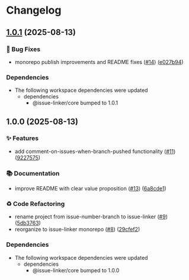 # Changelog

## [1.0.1](https://github.com/sugurutakahashi-1234/issue-linker/compare/v1.0.0...v1.0.1) (2025-08-13)


### 🐛 Bug Fixes

* monorepo publish improvements and README fixes ([#14](https://github.com/sugurutakahashi-1234/issue-linker/issues/14)) ([e027b94](https://github.com/sugurutakahashi-1234/issue-linker/commit/e027b947467ef04d8752f787b98ac5af99ac680d))


### Dependencies

* The following workspace dependencies were updated
  * dependencies
    * @issue-linker/core bumped to 1.0.1

## 1.0.0 (2025-08-13)


### ✨ Features

* add comment-on-issues-when-branch-pushed functionality ([#11](https://github.com/sugurutakahashi-1234/issue-linker/issues/11)) ([9227575](https://github.com/sugurutakahashi-1234/issue-linker/commit/9227575838570f3439efef443aeb550eca29e69f))


### 📚 Documentation

* improve README with clear value proposition ([#13](https://github.com/sugurutakahashi-1234/issue-linker/issues/13)) ([6a8cde1](https://github.com/sugurutakahashi-1234/issue-linker/commit/6a8cde1f1e207dfcf5ab0e4ea6dc0b64a47a803b))


### ♻️ Code Refactoring

* rename project from issue-number-branch to issue-linker ([#9](https://github.com/sugurutakahashi-1234/issue-linker/issues/9)) ([5db3763](https://github.com/sugurutakahashi-1234/issue-linker/commit/5db3763cff3e6cc1e88dfa1b7744de6e6546cf44))
* reorganize to issue-linker monorepo ([#8](https://github.com/sugurutakahashi-1234/issue-linker/issues/8)) ([29cfef2](https://github.com/sugurutakahashi-1234/issue-linker/commit/29cfef289ee14254366bebe227075a1f91d21388))


### Dependencies

* The following workspace dependencies were updated
  * dependencies
    * @issue-linker/core bumped to 1.0.0
